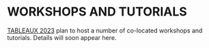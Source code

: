 # WORKSHOPS AND TUTORIALS

[TABLEAUX 2023](https://www.tableaux2023.org) plan to host a number of co-located workshops and tutorials. Details will soon appear here.

